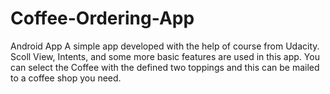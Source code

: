 # Coffee-Ordering-App
Android App
A simple app developed with the help of course from Udacity. Scoll View, Intents, and some more basic features are used in this app. You can select the Coffee with the defined two toppings and this can be mailed to a coffee shop you need.